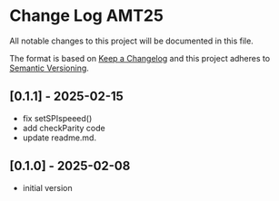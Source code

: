 # Change Log AMT25

All notable changes to this project will be documented in this file.

The format is based on [Keep a Changelog](http://keepachangelog.com/)
and this project adheres to [Semantic Versioning](http://semver.org/).


## [0.1.1] - 2025-02-15
- fix setSPIspeeed()
- add checkParity code
- update readme.md.


## [0.1.0] - 2025-02-08
- initial version

